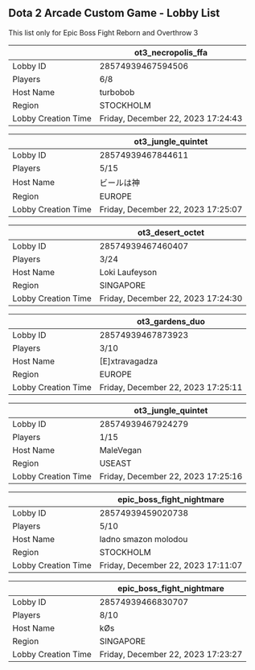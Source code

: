 ## Dota 2 Arcade Custom Game - Lobby List

This list only for Epic Boss Fight Reborn and Overthrow 3

|  | ot3_necropolis_ffa |
| ------ | ------ |
| Lobby ID | 28574939467594506 |
| Players | 6/8 |
| Host Name | turbobob |
| Region | STOCKHOLM |
| Lobby Creation Time | Friday, December 22, 2023 17:24:43 |


|  | ot3_jungle_quintet |
| ------ | ------ |
| Lobby ID | 28574939467844611 |
| Players | 5/15 |
| Host Name | ビールは神 |
| Region | EUROPE |
| Lobby Creation Time | Friday, December 22, 2023 17:25:07 |


|  | ot3_desert_octet |
| ------ | ------ |
| Lobby ID | 28574939467460407 |
| Players | 3/24 |
| Host Name | Loki Laufeyson |
| Region | SINGAPORE |
| Lobby Creation Time | Friday, December 22, 2023 17:24:30 |


|  | ot3_gardens_duo |
| ------ | ------ |
| Lobby ID | 28574939467873923 |
| Players | 3/10 |
| Host Name | [E]xtravagadza |
| Region | EUROPE |
| Lobby Creation Time | Friday, December 22, 2023 17:25:11 |


|  | ot3_jungle_quintet |
| ------ | ------ |
| Lobby ID | 28574939467924279 |
| Players | 1/15 |
| Host Name | MaleVegan |
| Region | USEAST |
| Lobby Creation Time | Friday, December 22, 2023 17:25:16 |


|  | epic_boss_fight_nightmare |
| ------ | ------ |
| Lobby ID | 28574939459020738 |
| Players | 5/10 |
| Host Name | ladno smazon molodou |
| Region | STOCKHOLM |
| Lobby Creation Time | Friday, December 22, 2023 17:11:07 |


|  | epic_boss_fight_nightmare |
| ------ | ------ |
| Lobby ID | 28574939466830707 |
| Players | 8/10 |
| Host Name | kØs |
| Region | SINGAPORE |
| Lobby Creation Time | Friday, December 22, 2023 17:23:27 |


